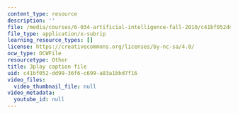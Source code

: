 ```yaml
---
content_type: resource
description: ''
file: /media/courses/6-034-artificial-intelligence-fall-2010/c41bf052dd9936f6c699a83a1bbd7f16_gvmfbePC2pc.srt
file_type: application/x-subrip
learning_resource_types: []
license: https://creativecommons.org/licenses/by-nc-sa/4.0/
ocw_type: OCWFile
resourcetype: Other
title: 3play caption file
uid: c41bf052-dd99-36f6-c699-a83a1bbd7f16
video_files:
  video_thumbnail_file: null
video_metadata:
  youtube_id: null
---
```

